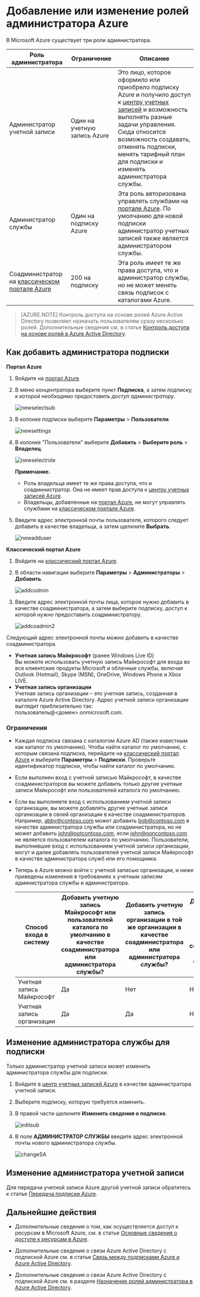 <properties
	pageTitle="Добавление или изменение ролей администратора Azure | Microsoft Azure"
	description="Инструкции по добавлению или изменению соадминистратора Azure, администратора службы или администратора учетной записи"
	services=""
	documentationCenter=""
	authors="genlin"
	manager="msmbaldwin"
	editor=""
	tags="billing"/>

<tags
	ms.service="billing"
	ms.workload="na"
	ms.tgt_pltfrm="na"
	ms.devlang="na"
	ms.topic="article"
	ms.date="07/06/2016"
	ms.author="genli"/>

# Добавление или изменение ролей администратора Azure

В Microsoft Azure существует три роли администратора.

| Роль администратора | Ограничение | Описание
| ------------- | ------------- |---------------|
|Администратор учетной записи | Один на учетную запись Azure |Это лицо, которое оформило или приобрело подписку Azure и получило доступ к [центру учетных записей](https://account.windowsazure.com/Home/Index) и возможность выполнять разные задачи управления. Сюда относится возможность создавать, отменять подписки, менять тарифный план для подписки и изменять администратора службы.
| Администратор службы | Один на подписку Azure |Эта роль авторизована управлять службами на [портале Azure](https://portal.azure.com). По умолчанию для новой подписки администратор учетных записей также является администратором службы.|
|Соадминистратор на [классическом портале Azure](https://manage.windowsazure.com)|200 на подписку| Эта роль имеет те же права доступа, что и администратор службы, но не может менять связь подписок с каталогами Azure. |

> [AZURE.NOTE] Контроль доступа на основе ролей Azure Active Directory позволяет назначать пользователям сразу несколько ролей. Дополнительные сведения см. в статье [Контроль доступа на основе ролей в Azure Active Directory](./active-directory/role-based-access-control-configure.md).

## Как добавить администратора подписки

**Портал Azure**

1. Войдите на [портал Azure](https://portal.azure.com).

2. В меню концентратора выберите пункт **Подписка**, а затем *подписку, к которой необходимо предоставить доступ администратору*.

	![newselectsub](./media/billing-add-change-azure-subscription-administrator/newselectsub.png)

3. В колонке подписки выберите **Параметры** > **Пользователи**.

	![newsettings](./media/billing-add-change-azure-subscription-administrator/newsettings.png)
4. В колонке "Пользователи" выберите **Добавить** > **Выберите роль** > **Владелец**.

	![newselectrole](./media/billing-add-change-azure-subscription-administrator/newselectrole.png)

	**Примечание.**
	- Роль владельца имеет те же права доступа, что и соадминистратор. Она не имеет прав доступа к [центру учетных записей Azure](https://account.windowsazure.com/subscriptions).
	- Владельцы, добавленные на [портал Azure](https://portal.azure.com), не могут управлять службами на [классическом портале Azure](https://manage.windowsazure.com).

5. Введите адрес электронной почты пользователя, которого следует добавить в качестве владельца, а затем щелкните **Выбрать**.

	![newadduser](./media/billing-add-change-azure-subscription-administrator/newadduser.png)

**Классический портал Azure**

1. Войдите на [классический портал Azure](https://manage.windowsazure.com/).

2. В области навигации выберите **Параметры** > **Администраторы** > **Добавить**. </br>

	![addcodmin](./media/billing-add-change-azure-subscription-administrator/addcoadmin.png)

3. Введите адрес электронной почты лица, которое нужно добавить в качестве соадминистратора, а затем выберите подписку, доступ к которой нужно предоставить соадминистратору.</br>

	![addcoadmin2](./media/billing-add-change-azure-subscription-administrator/addcoadmin2.png)</br>

Следующий адрес электронной почты можно добавить в качестве соадминистратора.

* **Учетная запись Майкрософт** (ранее Windows Live ID) </br> Вы можете использовать учетную запись Майкрософт для входа во все клиентские продукты Microsoft и облачные службы, включая Outlook (Hotmail), Skype (MSN), OneDrive, Windows Phone и Xbox LIVE.
* **Учетная запись организации**</br> Учетная запись организации – это учетная запись, созданная в каталоге Azure Active Directory. Адрес учетной записи организации выглядит приблизительно так: пользователь@&lt;домен&gt;.onmicrosoft.com.

### Ограничения

 * Каждая подписка связана с каталогом Azure AD (также известным как каталог по умолчанию). Чтобы найти каталог по умолчанию, с которым связана подписка, перейдите на [классический портал Azure](https://manage.windowsazure.com/) и выберите **Параметры** > **Подписки**. Проверьте идентификатор подписки, чтобы найти каталог по умолчанию.

 * Если выполнен вход с учетной записью Майкрософт, в качестве соадминистраторов вы можете добавить только другие учетные записи Майкрософт или пользователей каталога по умолчанию.

 * Если вы выполняете вход с использованием учетной записи организации, вы можете добавлять другие учетные записи организации в своей организации в качестве соадминистраторов. Например, abby@contoso.com может добавить bob@contoso.com в качестве администратора службы или соадминистратора, но не может добавить john@notcontoso.com, если john@noncontoso.com не является пользователем каталога по умолчанию. Пользователи, выполнившие вход с использованием учетной записи организации, могут и далее добавлять пользователей учетной записи Майкрософт в качестве администратора служб или его помощника.

 * Теперь в Azure можно войти с учетной записью организации, и ниже приведены изменения в требованиях к учетным записям администратора службы и администратора.

	Способ входа в систему| Добавить учетную запись Майкрософт или пользователей каталога по умолчанию в качестве соадминистратора или администратора службы? |Добавить учетную запись организации в той же организации в качестве соадминистратора или администратора службы? |Добавить учетную запись организации в другой организации в качестве соадминистратора или администратора службы?
	------------- | ------------- |---------------|---------------
	Учетная запись Майкрософт |Да|Нет|Нет
	Учетная запись организации|Да|Да|Нет

## Изменение администратора службы для подписки

Только администратор учетной записи может изменить администратора службы для подписки.

1. Войдите в [центр учетных записей Azure](https://account.windowsazure.com/subscriptions) в качестве администратора учетной записи.

2. Выберите подписку, которую требуется изменить.

3. В правой части щелкните **Изменить сведения о подписке**. </br>

	![editsub](./media/billing-add-change-azure-subscription-administrator/editsub.png)

4. В поле **АДМИНИСТРАТОР СЛУЖБЫ** введите адрес электронной почты нового администратора службы. </br>

	![changeSA](./media/billing-add-change-azure-subscription-administrator/changeSA.png)

## Изменение администратора учетной записи

Для передачи учетной записи Azure другой учетной записи обратитесь к статье [Передача подписки Azure](billing-subscription-transfer.md).

## Дальнейшие действия

* Дополнительные сведения о том, как осуществляется доступ к ресурсам в Microsoft Azure, см. в статье [Основные сведения о доступе к ресурсам в Azure](./active-directory/active-directory-understanding-resource-access.md).

* Дополнительные сведения о связи Azure Active Directory с подпиской Azure см. в статье [Связь между подписками Azure и Azure Active Directory](./active-directory/active-directory-how-subscriptions-associated-directory.md).

* Дополнительные сведения о связи Azure Active Directory с подпиской Azure см. в разделе [Назначение ролей администратора в Azure Active Directory](./active-directory/active-directory-assign-admin-roles.md).

<!---HONumber=AcomDC_0803_2016-->
